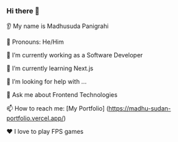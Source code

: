 ### Hi there 👋

👂 My name is Madhusuda Panigrahi

👩 Pronouns: He/Him

🔭 I’m currently working as a Software Developer

🌱 I’m currently learning Next.js

🤔 I’m looking for help with ...

💬 Ask me about Frontend Technologies

📫 How to reach me: [My Portfolio] (https://madhu-sudan-portfolio.vercel.app/)

❤️ I love to play FPS games

